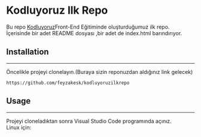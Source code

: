 # Kodluyoruz llk Repo

Bu repo [Kodluyoruz](https://www.kodluyoruz.org/)Front-End Eğitiminde oluşturduğumuz ilk repo. İçerisinde bir adet README dosyası ,bir adet de index.html barındırıyor.

## Installation
***
Öncelikle projeyi clonelayın.(Buraya sizin reponuzdan aldığınız link gelecek)

 `https://github.com/feyzakesk/kodluyoruzilkrepo `

 ## Usage
 ***
 Projeyi cloneladıktan sonra Visual Studio Code programında açınız.<br/>Linux için:

